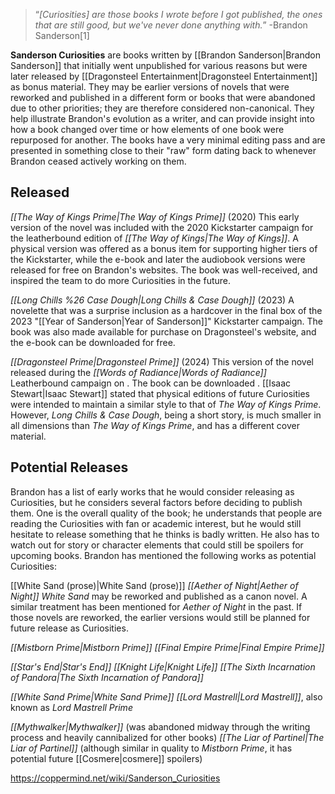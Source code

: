 >“*[Curiosities] are those books I wrote before I got published, the ones that are still good, but we've never done anything with.*”
\-Brandon Sanderson[1]


**Sanderson Curiosities** are books written by [[Brandon Sanderson\|Brandon Sanderson]] that initially went unpublished for various reasons but were later released by [[Dragonsteel Entertainment\|Dragonsteel Entertainment]] as bonus material. They may be earlier versions of novels that were reworked and published in a different form or books that were abandoned due to other priorities; they are therefore considered non-canonical. They help illustrate Brandon's evolution as a writer, and can provide insight into how a book changed over time or how elements of one book were repurposed for another. The books have a very minimal editing pass and are presented in something close to their "raw" form dating back to whenever Brandon ceased actively working on them.

## Released
*[[The Way of Kings Prime\|The Way of Kings Prime]]* (2020)
This early version of the novel was included with the 2020 Kickstarter campaign for the leatherbound edition of *[[The Way of Kings\|The Way of Kings]]*. A physical version was offered as a bonus item for supporting higher tiers of the Kickstarter, while the e-book and later the audiobook versions were released for free on Brandon's websites. The book was well-received, and inspired the team to do more Curiosities in the future.

*[[Long Chills %26 Case Dough\|Long Chills & Case Dough]]* (2023)
A novelette that was a surprise inclusion as a hardcover in the final box of the 2023 "[[Year of Sanderson\|Year of Sanderson]]" Kickstarter campaign. The book was also made available for purchase on Dragonsteel's website, and the e-book can be downloaded for free.

*[[Dragonsteel Prime\|Dragonsteel Prime]]* (2024)
This version of the novel released during the *[[Words of Radiance\|Words of Radiance]]* Leatherbound campaign on . The book can be downloaded .
[[Isaac Stewart\|Isaac Stewart]] stated that physical editions of future Curiosities were intended to maintain a similar style to that of *The Way of Kings Prime*. However, *Long Chills & Case Dough*, being a short story, is much smaller in all dimensions than *The Way of Kings Prime*, and has a different cover material.

## Potential Releases
Brandon has a list of early works that he would consider releasing as Curiosities, but he considers several factors before deciding to publish them. One is the overall quality of the book; he understands that people are reading the Curiosities with fan or academic interest, but he would still hesitate to release something that he thinks is badly written. He also has to watch out for story or character elements that could still be spoilers for upcoming books.
Brandon has mentioned the following works as potential Curiosities:


[[White Sand (prose)\|White Sand (prose)]]
*[[Aether of Night\|Aether of Night]]*
*White Sand* may be reworked and published as a canon novel. A similar treatment has been mentioned for *Aether of Night* in the past. If those novels are reworked, the earlier versions would still be planned for future release as Curiosities.


*[[Mistborn Prime\|Mistborn Prime]]*
*[[Final Empire Prime\|Final Empire Prime]]*

*[[Star's End\|Star's End]]*
*[[Knight Life\|Knight Life]]*
*[[The Sixth Incarnation of Pandora\|The Sixth Incarnation of Pandora]]*

*[[White Sand Prime\|White Sand Prime]]*
*[[Lord Mastrell\|Lord Mastrell]]*, also known as *Lord Mastrell Prime*

*[[Mythwalker\|Mythwalker]]* (was abandoned midway through the writing process and heavily cannibalized for other books)
*[[The Liar of Partinel\|The Liar of Partinel]]* (although similar in quality to *Mistborn Prime*, it has potential future [[Cosmere\|cosmere]] spoilers)


https://coppermind.net/wiki/Sanderson_Curiosities